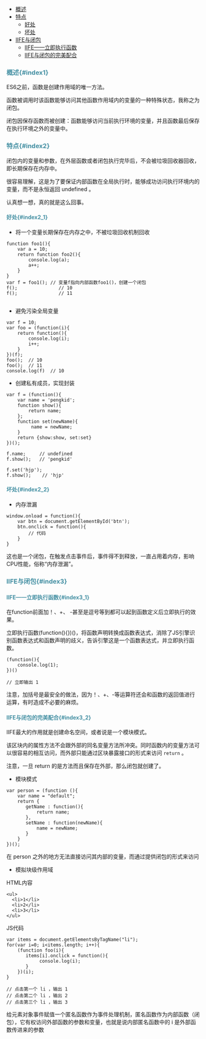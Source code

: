 * [概述](#index1)
* [特点](#index2)
  * [好处](#index2_1)
  * [坏处](#index2_2)
* [IIFE与闭包](#index3)
  * [IIFE——立即执行函数](#index3_1)
  * [IIFE与闭包的完美配合](#index3_2)

### <font color="4590a3">概述{#index1}</font>

ES6之前，函数是创建作用域的唯一方法。
	
函数被调用时该函数能够访问其他函数作用域内的变量的一种特殊状态，我称之为闭包。
	
闭包因保存函数而被创建：函数能够访问当前执行环境的变量，并且函数最后保存在执行环境之外的变量中。


### <font color="4590a3">特点{#index2}</font>

闭包内的变量和参数，在外层函数或者闭包执行完毕后，不会被垃圾回收器回收，即长期保存在内存中。

很容易理解，这是为了要保证内部函数在全局执行时，能够成功访问执行环境内的变量，而不是永恒返回 undefined 。

认真想一想，真的就是这么回事。
	
#### <font color="4590a3">好处{#index2_1}</font>

* 将一个变量长期保存在内存之中，不被垃圾回收机制回收

```
function foo1(){
	var a = 10;
	return function foo2(){
		console.log(a);
		a++;
	}
}
var f = foo1();	// 变量f指向内部函数foo1()，创建一个闭包
f();			   // 10
f();			   // 11
	
```

* 避免污染全局变量

```
var f = 10;
var foo = (function(i){
	return function(){
		console.log(i);
		i++;
	}
})(f);
foo();	// 10
foo();	// 11
console.log(f)	// 10
```

* 创建私有成员，实现封装

```
var f = (function(){
    var name = 'pengkid';
    function show(){
        return name;
    };
    function set(newName){
         name = newName;
    }
    return {show:show, set:set}
})();

f.name;  	// undefined
f.show();	// 'pengkid'

f.set('hjp');
f.show();    // 'hjp'
```

#### <font color="4590a3">坏处{#index2_2}</font>

* 内存泄漏

```
window.onload = function(){
    var btn = document.getElementById('btn');
    btn.onclick = function(){
        // 代码
    }
}
```

这也是一个闭包，在触发点击事件后，事件得不到释放，一直占用着内存，影响CPU性能，俗称“内存泄漏”。

### <font color="4590a3">IIFE与闭包{#index3}</font>

#### <font color="4590a3">IIFE——立即执行函数{#index3_1}</font>

在function前面加！、+、 -甚至是逗号等到都可以起到函数定义后立即执行的效果。

立即执行函数(function(){})()，将函数声明转换成函数表达式，消除了JS引擎识别函数表达式和函数声明的歧义，告诉引擎这是一个函数表达式，并立即执行函数。

```
(function(){
    console.log(1);
})()

// 立即输出 1
```

注意，加括号是最安全的做法，因为！、+、-等运算符还会和函数的返回值进行运算，有时造成不必要的麻烦。

#### <font color="4590a3">IIFE与闭包的完美配合{#index3_2}</font>

IIFE最大的作用就是创建命名空间，或者说是一个模块模式。

该区块内的属性方法不会跟外部的同名变量方法所冲突。同时函数内的变量方法可以很容易的相互访问，而外部只能通过区块暴露接口的形式来访问 `return` 。

注意，一旦 return 的是方法而且保存在外部，那么闭包就创建了。

* 模块模式

```
var person = (function (){    
    var name = "default";
    return {
       getName : function(){
           return name;
       },
       setName : function(newName){
           name = newName;
       }
    }
})();
```
在 person 之外的地方无法直接访问其内部的变量，而通过提供闭包的形式来访问

* 模拟块级作用域

HTML内容
```
<ul>
  <li>1</li>
  <li>2</li>
  <li>3</li>
</ul>
```

JS代码
```	
var items = document.getElementsByTagName("li");
for(var i=0; i<items.length; i++){
    (function foo(i){
       items[i].onclick = function(){
            console.log(i); 
       }
    })(i);
}

// 点击第一个 li ，输出 1
// 点击第二个 li ，输出 2
// 点击第三个 li ，输出 3
```

给元素对象事件赋值一个匿名函数作为事件处理机制，匿名函数作为内部函数（闭包），它有权访问外部函数的参数和变量，也就是说内部匿名函数中的 i 是外部函数传进来的参数